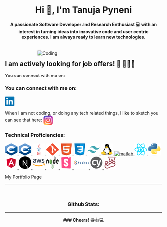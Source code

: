 <h1 align="center">Hi 👋, I'm Tanuja Pyneni</h1>
<h4 align="center">A passionate Software Developer and Research Enthusiast 💻 with an interest in turning ideas into innovative code and user centric experiences. I am always ready to learn new technologies.</h4>
<br />
<img align="right" alt="Coding" width="400" src="https://github.com/TanujaP07/TanujaP07/blob/main/assets/working-chart.gif">

## I am actively looking for job offers! 🏢 🏃‍♂️💨

You can connect with me on:

<h3 align="left">You can connect with me on:</h3>
<p align="left">
<a href="https://www.linkedin.com/in/tanuja-pyneni-121373169/" target="blank"><img align="center" src="https://github.com/TanujaP07/TanujaP07/blob/main/assets/icons/linkedin.png" alt="tanuja-pyneni" height="30" width="30" /></a>

When I am not coding, or doing any tech related things, I like to sketch you can see that here:
<a href="https://www.instagram.com/manga_me_tan/" target="blank"><img align="center" src="https://github.com/TanujaP07/TanujaP07/blob/main/assets/icons/instagram.png" alt="tanuja-pyneni-art_account" height="30" width="30" /></a>
</p>

<h3 align="left">Technical Proficiencies:</h3>
<p align="left">
<a href="https://www.cprogramming.com/" target="_blank" rel="noreferrer"> 
  <img src="https://github.com/TanujaP07/TanujaP07/blob/main/assets/icons/c.png" alt="c" width="40" height="40"/> 
</a> 
<a href="https://www.w3schools.com/cpp/" target="_blank" rel="noreferrer"> 
  <img src="https://github.com/TanujaP07/TanujaP07/blob/main/assets/icons/c++.png" alt="cplusplus" width="40" height="40"/> 
</a> 
<a href="https://www.java.com/en/" target="_blank" rel="noreferrer"> 
  <img src="https://github.com/TanujaP07/TanujaP07/blob/main/assets/icons/java.png" alt="java" width="40" height="40"/> 
</a> 
<a href="https://git-scm.com/" target="_blank" rel="noreferrer"> 
  <img src="https://github.com/TanujaP07/TanujaP07/blob/main/assets/icons/git.png" alt="git" width="40" height="40"/> 
</a>
<a href="https://www.w3.org/html/" target="_blank" rel="noreferrer"> 
  <img src="https://github.com/TanujaP07/TanujaP07/blob/main/assets/icons/html.png" alt="html5" width="40" height="40"/>
</a> 
<a href="https://www.w3schools.com/css/" target="_blank" rel="noreferrer"> 
  <img src="https://github.com/TanujaP07/TanujaP07/blob/main/assets/icons/css.png" alt="css" width="40" height="40"/>
</a> 
<a href="https://tailwindcss.com/" target="_blank" rel="noreferrer"> 
  <img src="https://github.com/TanujaP07/TanujaP07/blob/main/assets/icons/tailwind.png" alt="tailwind" width="40" height="40"/> 
</a> 
<a href="https://www.linux.org/" target="_blank" rel="noreferrer"> 
  <img src="https://github.com/TanujaP07/TanujaP07/blob/main/assets/icons/linux.png" alt="linux" width="40" height="40"/> 
</a> 
<a href="https://www.mathworks.com/" target="_blank" rel="noreferrer"> 
  <img src="https://upload.wikimedia.org/wikipedia/commons/2/21/Matlab_Logo.png" alt="matlab" width="40" height="40"/> 
</a> 
<a href="https://react.dev/" target="_blank" rel="noreferrer"> 
  <img src="https://github.com/TanujaP07/TanujaP07/blob/main/assets/icons/react.png" alt="react" width="40" height="40"/> 
</a> 
<a href="https://www.python.org" target="_blank" rel="noreferrer"> 
  <img src="https://github.com/TanujaP07/TanujaP07/blob/main/assets/icons/python.png" alt="python" width="40" height="40"/> 
</a> 
<a href="https://angular.io/" target="_blank" rel="noreferrer"> 
  <img src="https://github.com/TanujaP07/TanujaP07/blob/main/assets/icons/angular.png" alt="angular" width="40" height="40"/> 
</a> 
<a href="https://nextjs.org/" target="_blank" rel="noreferrer"> 
  <img src="https://github.com/TanujaP07/TanujaP07/blob/main/assets/icons/nextjs.png" alt="nextjs" width="40" height="40"/> 
</a> 
<a href="https://aws.amazon.com/" target="_blank" rel="noreferrer"> 
  <img src="https://github.com/TanujaP07/TanujaP07/blob/main/assets/icons/aws.png" alt="aws" width="40" height="40"/> 
</a>
<a href="https://nodejs.org/en" target="_blank" rel="noreferrer"> 
  <img src="https://github.com/TanujaP07/TanujaP07/blob/main/assets/icons/node.png" alt="node" width="40" height="40"/> 
</a> 
<a href="https://storybook.js.org/" target="_blank" rel="noreferrer"> 
  <img src="https://github.com/TanujaP07/TanujaP07/blob/main/assets/icons/storybook.png" alt="storybook" width="40" height="40"/> 
</a> 
<a href="https://www.tableau.com/" target="_blank" rel="noreferrer"> 
  <img src="https://github.com/TanujaP07/TanujaP07/blob/main/assets/icons/tableau.png" alt="tableau" width="50" height="40"/> 
</a> 
<a href="https://www.cypress.io" target="_blank" rel="noreferrer"> 
  <img src="https://github.com/TanujaP07/TanujaP07/blob/main/assets/icons/cypress.png" alt="cypress" width="40" height="40"/> 
</a>  
<a href="https://jestjs.io" target="_blank" rel="noreferrer"> 
  <img src="https://github.com/TanujaP07/TanujaP07/blob/main/assets/icons/jest.png" alt="jest" width="40" height="40"/> 
</a> 
</p>
My Portfolio Page
<hr>  

<br/>

<h3 align="center">Github Stats:</h3>
<hr>
<div align="center">

<div>
  <strong>### Cheers!</strong> 😁👍💻
